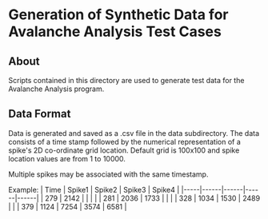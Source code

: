 # Generation of Synthetic Data for Avalanche Analysis Test Cases

## About

Scripts contained in this directory are used to generate test data for the Avalanche Analysis program.


## Data Format
Data is generated and saved as a .csv file in the data subdirectory. The data consists of a time stamp followed by the numerical representation of a spike's 2D co-ordinate grid location. Default grid is 100x100 and spike location values are from 1 to 10000.

Multiple spikes may be associated with the same timestamp.

Example:
| Time | Spike1 | Spike2 | Spike3 | Spike4 |
|-----|------|------|------|------|
| 279 | 2142 |      |   |   |
| 281 | 2036 | 1733 |   |   |
| 328 | 1034 | 1530 | 2489 |   |
| 379 | 1124 | 7254 | 3574 | 6581 |

